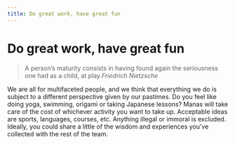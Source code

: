 ```yaml
---
title: Do great work, have great fun
---
```

# Do great work, have great fun

> A person’s maturity consists in having found again the seriousness one had as a child, at play.<cite>Friedrich Nietzsche</cite>

We are all for multifaceted people, and we think that everything we do is subject to a different perspective given by our pastimes. Do you feel like doing yoga, swimming, origami or taking Japanese lessons? Manas will take care of the cost of whichever activity you want to take up. Acceptable ideas are sports, languages, courses, etc. Anything illegal or immoral is excluded. Ideally, you could share a little of the wisdom and experiences you've collected with the rest of the team.